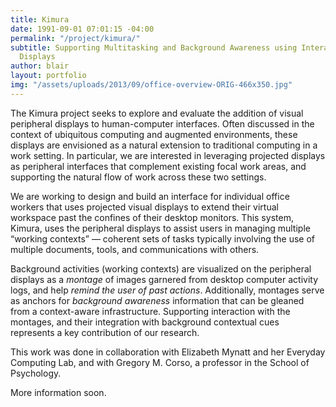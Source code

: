 ```yaml
---
title: Kimura
date: 1991-09-01 07:01:15 -04:00
permalink: "/project/kimura/"
subtitle: Supporting Multitasking and Background Awareness using Interactive Peripheral
  Displays
author: blair
layout: portfolio
img: "/assets/uploads/2013/09/office-overview-ORIG-466x350.jpg"
---
```


The Kimura project seeks to explore and evaluate the addition of visual peripheral displays to human-computer interfaces. Often discussed in the context of ubiquitous computing and augmented environments, these displays are envisioned as a natural extension to traditional computing in a work setting. In particular, we are interested in leveraging projected displays as peripheral interfaces that complement existing focal work areas, and supporting the natural flow of work across these two settings.

We are working to design and build an interface for individual office workers that uses projected visual displays to extend their virtual workspace past the confines of their desktop monitors. This system, Kimura, uses the peripheral displays to assist users in managing multiple “working contexts” — coherent sets of tasks typically involving the use of multiple documents, tools, and communications with others.

Background activities (working contexts) are visualized on the peripheral displays as a <em>montage</em> of images garnered from desktop computer activity logs, and help <em>remind the user of past actions</em>. Additionally, montages serve as anchors for <em>background awareness </em>information that can be gleaned from a context-aware infrastructure. Supporting interaction with the montages, and their integration with background contextual cues represents a key contribution of our research.

This work was done in collaboration with Elizabeth Mynatt and her Everyday Computing Lab, and with Gregory M. Corso, a professor in the School of Psychology.
    
More information soon.